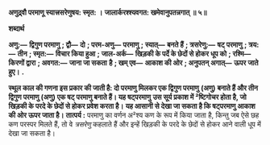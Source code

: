 **अणुद्र्वौ परमाणू स्यात्त्रसरेणुषय: स्मृत: ।** **जालार्करश्श्यवगत: खमेवानुपतन्नगात् ॥ ५॥** 

**शब्दार्थ** 

**अणु:—** **द्विगुण परमाणु** **; द्वौ—** **दो** **; परम-अणु—** **परमाणु** **; स्यात्—** **बनते हैं** **; त्रसरेणु:—** **षट् परमाणु** **; त्रय:—** **तीन** **; स्मृत:—** **विचार किया हुआ** **; जाल-अर्क—** **खिड़की के पर्दे के छेदों से होकर धूप को** **; रश्मि—** **किरणों द्वारा** **; अवगत:—** **जाना जा सकता** **है** **; खम् एव—** **आकाश की ओर** **; अनुपतन् अगात्—** **ऊपर जाते हुए।** **.** 

**स्थूल काल की गणना इस प्रकार की जाती है: दो परमाणु मिलकर एक द्विगुण परमाणु** **(अणु) बनाते हैं और तीन द्विगुण परमाणु (अणु) एक षट् परमाणु बनाते हैं। यह षट्परमाणु** **उस सूर्य प्रकाश में ²ष्टिगोचर होता है, जो खिड़की के परदे के छेदों से होकर प्रवेश करता है।** **यह आसानी से देखा जा सकता है कि षट्परमाणु आकाश की ओर ऊपर जाता है।** **तात्पर्य :** परमाणु का वर्णन अ²श्य कण के रूप में किया जाता है, किन्तु जब ऐसे छह कण परस्पर मिलते हैं, तो वे *त्रसरेणु* कहलाते हैं और इन्हें खिड़की के परदे के छेदों से होकर आने वाली धूप में देखा जा सकता है।  
